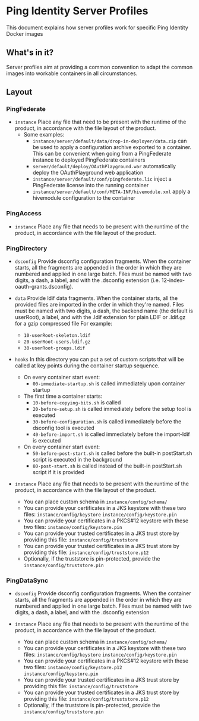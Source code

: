 # Ping Identity Server Profiles
This document explains how server profiles work for specific Ping Identity Docker images

## What's in it?
Server profiles aim at providing a common convention to adapt the common images into workable containers in all circumstances.

## Layout
### PingFederate
- `instance`
    Place any file that need to be present with the runtime of the product, in accordance with the file layout of the product.
    - Some examples:
        - `instance/server/default/data/drop-in-deployer/data.zip` can be used to apply a configuration archive exported to a container.
        This can be convenient when going from a PingFederate instance to deployed PingFederate containers
        - `server/default/deploy/OAuthPlayground.war`
        automatically deploy the OAuthPlayground web application
        - `instance/server/default/conf/pingfederate.lic`
        inject a PingFederate license into the running container
        - `instance/server/default/conf/META-INF/hivemodule.xml`
        apply a hivemodule configuration to the container

### PingAccess
- `instance`
    Place any file that needs to be present with the runtime of the product, in accordance  with the file layout of the product.

### PingDirectory
- `dsconfig`
    Provide dsconfig configuration fragments.
When the container starts, all the fragments are appended in the order in which they are numbered and applied in one large batch.
Files must be named with two digits, a dash, a label, and with the .dsconfig extension (i.e. 12-index-oauth-grants.dsconfig).

- `data`
    Provide ldif data fragments.
When the container starts, all the provided files are imported in the order in which they're named.
Files must be named with two digits, a dash, the backend name (the default is userRoot), a label, and with the .ldif extension for plain LDIF or .ldif.gz for a gzip compressed file
For example:
    - `10-userRoot-skeleton.ldif`
    - `20-userRoot-users.ldif.gz`
    - `30-userRoot-groups.ldif`
- `hooks`
    In this directory you can put a set of custom scripts that will be called at key points during the container startup sequence.
    - On every container start event:
        - `00-immediate-startup.sh` is called immediately upon container startup
    - The first time a container starts:
        - `10-before-copying-bits.sh` is called 
        - `20-before-setup.sh` is called immediately before the setup tool is executed
        - `30-before-configuration.sh` is called immediately before the dsconfig tool is executed
        - `40-before-import.sh` is called immediately before the import-ldif is executed
    - On every container start event:
        - `50-before-post-start.sh` is called before the built-in postStart.sh script is executed in the background
        - `80-post-start.sh` is called instead of the built-in postStart.sh script if it is provided

- `instance`
    Place any file that needs to be present with the runtime of the product, in accordance with the file layout of the product.
    - You can place custom schema in `instance/config/schema/`
    - You can provide your certificates in a JKS keystore with these two files:
        `instance/config/keystore`
        `instance/config/keystore.pin`
    - You can provide your certificates in a PKCS#12 keystore with these two files:
        `instance/config/keystore.pin`
    - You can provide your trusted certificates in a JKS trust store by providing this file:
        `instance/config/truststore `
    - You can provide your trusted certificates in a JKS trust store by providing this file:
        `instance/config/truststore.p12`
    - Optionally, if the truststore is pin-protected, provide the
        `instance/config/truststore.pin`

### PingDataSync
- `dsconfig`
    Provide dsconfig configuration fragments.
When the container starts, all the fragments are appended in the order in which they are numbered and applied in one large batch.
Files must be named with two digits, a dash, a label, and with the .dsconfig extension
        
- `instance`
    Place any file that needs to be present with the runtime of the product, in accordance with the file layout of the product.
    - You can place custom schema in `instance/config/schema/`
    - You can provide your certificates in a JKS keystore with these two files:
        `instance/config/keystore`
        `instance/config/keystore.pin`
    - You can provide your certificates in a PKCS#12 keystore with these two files:
        `instance/config/keystore.p12`
        `instance/config/keystore.pin`
    - You can provide your trusted certificates in a JKS trust store by providing this file:
        `instance/config/truststore`
    - You can provide your trusted certificates in a JKS trust store by providing this file:
        `instance/config/truststore.p12`
    - Optionally, if the truststore is pin-protected, provide the
        `instance/config/truststore.pin`